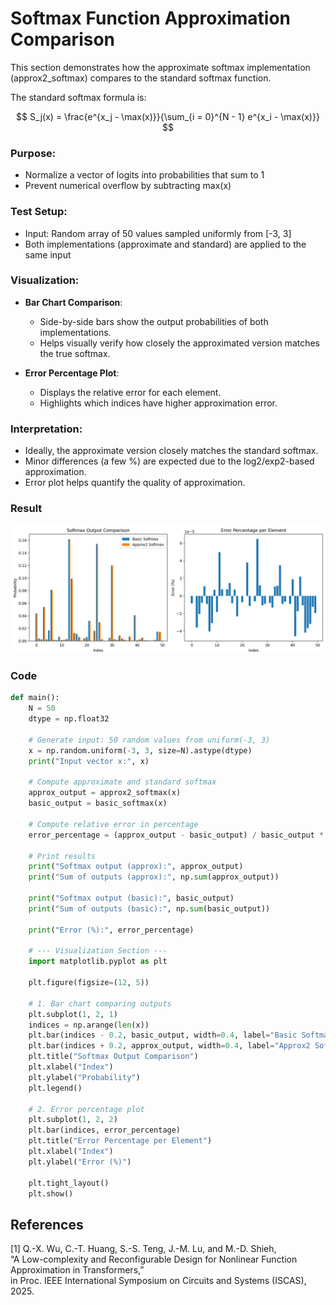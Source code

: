 # Softmax Function Approximation Comparison

This section demonstrates how the approximate softmax implementation (approx2_softmax) compares to the standard softmax function.

The standard softmax formula is:

$$
S_j(x) = \frac{e^{x_j - \max(x)}}{\sum_{i = 0}^{N - 1} e^{x_i - \max(x)}}
$$

### Purpose:
- Normalize a vector of logits into probabilities that sum to 1
- Prevent numerical overflow by subtracting max(x)

### Test Setup:
- Input: Random array of 50 values sampled uniformly from [-3, 3]
- Both implementations (approximate and standard) are applied to the same input

### Visualization:
- **Bar Chart Comparison**:
  - Side-by-side bars show the output probabilities of both implementations.
  - Helps visually verify how closely the approximated version matches the true softmax.

- **Error Percentage Plot**:
  - Displays the relative error for each element.
  - Highlights which indices have higher approximation error.

### Interpretation:
- Ideally, the approximate version closely matches the standard softmax.
- Minor differences (a few %) are expected due to the log2/exp2-based approximation.
- Error plot helps quantify the quality of approximation.

### Result
![Softmax_test](./Pictures/Softmax_test.png)


### Code

```py
def main():
    N = 50
    dtype = np.float32

    # Generate input: 50 random values from uniform(-3, 3)
    x = np.random.uniform(-3, 3, size=N).astype(dtype)
    print("Input vector x:", x)

    # Compute approximate and standard softmax
    approx_output = approx2_softmax(x)
    basic_output = basic_softmax(x)

    # Compute relative error in percentage
    error_percentage = (approx_output - basic_output) / basic_output * 100

    # Print results
    print("Softmax output (approx):", approx_output)
    print("Sum of outputs (approx):", np.sum(approx_output))

    print("Softmax output (basic):", basic_output)
    print("Sum of outputs (basic):", np.sum(basic_output))

    print("Error (%):", error_percentage)

    # --- Visualization Section ---
    import matplotlib.pyplot as plt

    plt.figure(figsize=(12, 5))

    # 1. Bar chart comparing outputs
    plt.subplot(1, 2, 1)
    indices = np.arange(len(x))
    plt.bar(indices - 0.2, basic_output, width=0.4, label="Basic Softmax")
    plt.bar(indices + 0.2, approx_output, width=0.4, label="Approx2 Softmax")
    plt.title("Softmax Output Comparison")
    plt.xlabel("Index")
    plt.ylabel("Probability")
    plt.legend()

    # 2. Error percentage plot
    plt.subplot(1, 2, 2)
    plt.bar(indices, error_percentage)
    plt.title("Error Percentage per Element")
    plt.xlabel("Index")
    plt.ylabel("Error (%)")

    plt.tight_layout()
    plt.show()
```

## References

[1] Q.-X. Wu, C.-T. Huang, S.-S. Teng, J.-M. Lu, and M.-D. Shieh,  
“A Low-complexity and Reconfigurable Design for Nonlinear Function Approximation in Transformers,”  
in Proc. IEEE International Symposium on Circuits and Systems (ISCAS), 2025.